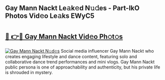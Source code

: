## Gay Mann Nackt Le𝚊k𝚎d N𝚞𝚍es - Part-IkO Photos Vid𝚎o Le𝚊ks EWyC5

# <h2><a href="http://fb4yau.evod.top/?m=Gay+Mann+Nackt">🔗 👉🔴 Gay Mann Nackt Vid𝚎o Ph𝚘t𝚘s</a></h2>

[![Gay Mann Nackt N𝚞d𝚎s](https://i.imgur.com/8V9OHl7.gif)](http://fb4yau.evod.top/?m=Gay+Mann+Nackt)
Social media influencer Gay Mann Nackt who creates engaging lifestyle and dance content, featuring solo and collaborative dance trend performances and mini vlogs. Gay Mann Nackt public persona is one of approachability and authenticity, but his private life is shrouded in mystery. 
